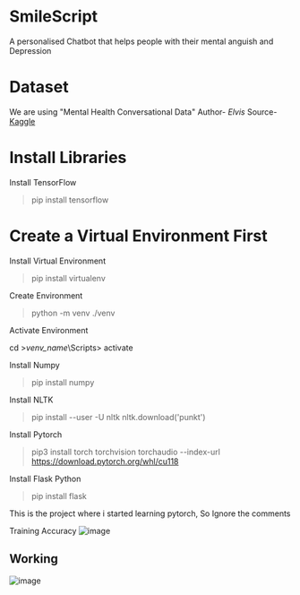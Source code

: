 # SmileScript
A personalised Chatbot that helps people with their mental anguish and Depression

# Dataset
We are using "Mental Health Conversational Data" 
Author- *Elvis* 
Source- [Kaggle](https://www.kaggle.com/datasets/elvis23/mental-health-conversational-data)

# Install Libraries
Install TensorFlow
>pip install tensorflow

# Create a Virtual Environment First 
Install Virtual Environment
>pip install virtualenv
>
Create Environment
>python -m venv ./venv
>
Activate Environment

cd >*venv_name*\Scripts> activate

Install Numpy
>pip install numpy
>
Install NLTK
>pip install --user -U nltk
>nltk.download('punkt')
>
Install Pytorch
>pip3 install torch torchvision torchaudio --index-url https://download.pytorch.org/whl/cu118

>
Install Flask Python
>pip install flask 


This is the project where i started learning pytorch, So Ignore the comments


Training Accuracy
![image](https://github.com/user-attachments/assets/846891b8-7913-4f41-8dd3-ef98c43f2daa)


## Working
![image](https://github.com/user-attachments/assets/1ed4cee1-73dd-4fe7-9b68-be492a806ff0)

